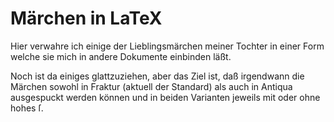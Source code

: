 # Märchen in LaTeX

Hier verwahre ich einige der Lieblingsmärchen meiner Tochter in einer Form welche sie mich in andere Dokumente einbinden läßt.

Noch ist da einiges glattzuziehen, aber das Ziel ist, daß irgendwann die Märchen sowohl in Fraktur (aktuell der Standard) als auch in Antiqua ausgespuckt werden können und in beiden Varianten jeweils mit oder ohne hohes ſ.
